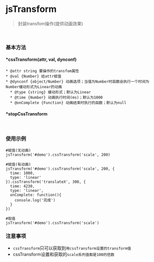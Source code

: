 # jsTransform
> 封装transfom操作(提供动画效果)

<br>

### 基本方法
#### *cssTransform(attr, val, dynconf)
    * @attr string 要操作的transfom属性 
    * @val {Number} 给attr赋值
    * @dynconf {object/Number} 动画选项；当值为Number时函数会执行一个时间为Number缓动形式为Linear的动画
      * @type {string} 缓动形式；默认为Linear 
      * @time {Number} 动画执行时间(ms)；默认为1000
      * @onComplete {Function} 动画结束时执行的函数；默认为null 
 
 
#### *stopCssTransform

<br>
 
### 使用示例
```
#赋值(无动画)
jsTransform('#demo').cssTransform('scale', 200)

#赋值(有动画)
jsTransform('#demo').cssTransform('scale', 200, {
  time: 1000,
  type: 'linear'
}).cssTransform('translateX', 300, {
  time: 4230,
  type: 'linear',
  onComplete: function(){
    console.log('完成')
  }
})

#取值
jsTransform('#demo').cssTransform('scale')
```

### 注意事项
* ``cssTransform``只可以获取到``用cssTransform设置的transform值``
* cssTransform设置和获取的``scale系列值都是100的倍数``
